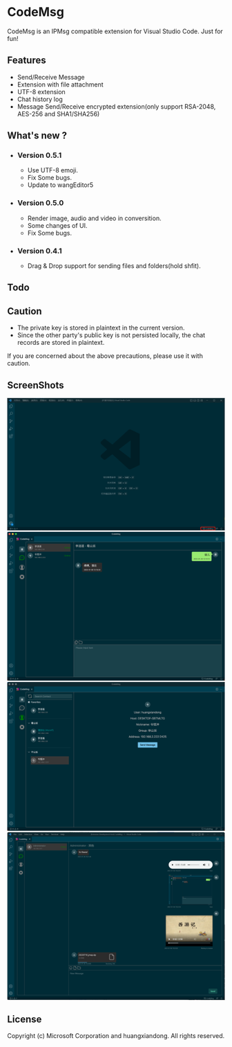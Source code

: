 # CodeMsg
CodeMsg is an IPMsg compatible extension for Visual Studio Code.
Just for fun!

## Features
* Send/Receive Message
* Extension with file attachment
* UTF-8 extension
* Chat history log
* Message Send/Receive encrypted extension(only support RSA-2048, AES-256 and SHA1/SHA256)

## What's new ?
* ### Version 0.5.1
  * Use UTF-8 emoji.
  * Fix Some bugs.
  * Update to wangEditor5
* ### Version 0.5.0
  * Render image, audio and video in conversition.
  * Some changes of UI.
  * Fix Some bugs.
* ### Version 0.4.1
  * Drag & Drop support for sending files and folders(hold shfit).
  
## Todo

## Caution
* The private key is stored in plaintext in the current version.
* Since the other party's public key is not persisted locally, the chat records are stored in plaintext.

If you are concerned about the above precautions, please use it with caution.

## ScreenShots
<img src=https://raw.githubusercontent.com/huangxiandong/codemsg/main/snapshots/1.png?>
<img src=https://raw.githubusercontent.com/huangxiandong/codemsg/main/snapshots/2.png?>
<img src=https://raw.githubusercontent.com/huangxiandong/codemsg/main/snapshots/3.png?>
<img src=https://raw.githubusercontent.com/huangxiandong/codemsg/main/snapshots/4.png?>

## License

Copyright (c) Microsoft Corporation and huangxiandong. All rights reserved.
